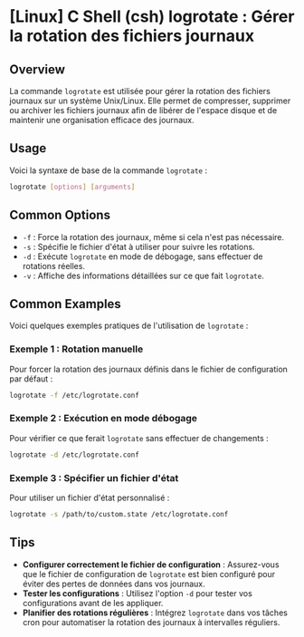 # [Linux] C Shell (csh) logrotate : Gérer la rotation des fichiers journaux

## Overview
La commande `logrotate` est utilisée pour gérer la rotation des fichiers journaux sur un système Unix/Linux. Elle permet de compresser, supprimer ou archiver les fichiers journaux afin de libérer de l'espace disque et de maintenir une organisation efficace des journaux.

## Usage
Voici la syntaxe de base de la commande `logrotate` :

```bash
logrotate [options] [arguments]
```

## Common Options
- `-f` : Force la rotation des journaux, même si cela n'est pas nécessaire.
- `-s` : Spécifie le fichier d'état à utiliser pour suivre les rotations.
- `-d` : Exécute `logrotate` en mode de débogage, sans effectuer de rotations réelles.
- `-v` : Affiche des informations détaillées sur ce que fait `logrotate`.

## Common Examples
Voici quelques exemples pratiques de l'utilisation de `logrotate` :

### Exemple 1 : Rotation manuelle
Pour forcer la rotation des journaux définis dans le fichier de configuration par défaut :

```bash
logrotate -f /etc/logrotate.conf
```

### Exemple 2 : Exécution en mode débogage
Pour vérifier ce que ferait `logrotate` sans effectuer de changements :

```bash
logrotate -d /etc/logrotate.conf
```

### Exemple 3 : Spécifier un fichier d'état
Pour utiliser un fichier d'état personnalisé :

```bash
logrotate -s /path/to/custom.state /etc/logrotate.conf
```

## Tips
- **Configurer correctement le fichier de configuration** : Assurez-vous que le fichier de configuration de `logrotate` est bien configuré pour éviter des pertes de données dans vos journaux.
- **Tester les configurations** : Utilisez l'option `-d` pour tester vos configurations avant de les appliquer.
- **Planifier des rotations régulières** : Intégrez `logrotate` dans vos tâches cron pour automatiser la rotation des journaux à intervalles réguliers.